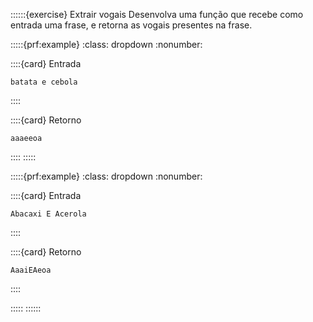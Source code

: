 ::::::{exercise} Extrair vogais
Desenvolva uma função que recebe como entrada uma frase, e retorna as vogais presentes na frase.

:::::{prf:example}
:class: dropdown
:nonumber:


::::{card} Entrada
```
batata e cebola
```
::::

::::{card} Retorno
```
aaaeeoa
```
::::
:::::

:::::{prf:example}
:class: dropdown
:nonumber:

::::{card} Entrada
```
Abacaxi E Acerola
```
::::

::::{card} Retorno
```
AaaiEAeoa
```
::::

:::::
::::::